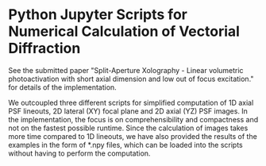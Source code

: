 # Python Jupyter Scripts for Numerical Calculation of Vectorial Diffraction
See the submitted paper "Split-Aperture Xolography - Linear volumetric photoactivation with short axial dimension and low out of focus excitation." for details of the implementation.

We outcoupled three different scripts for simplified computation of 1D axial PSF lineouts, 2D lateral (XY) focal plane and 2D axial (YZ) PSF images. In the implementation, the focus is on comprehensibility and compactness and not on the fastest possible runtime.  Since the calculation of images takes more time compared to 1D lineouts, we have also provided the results of the examples in the form of *.npy files, which can be loaded into the scripts without having to perform the computation.
